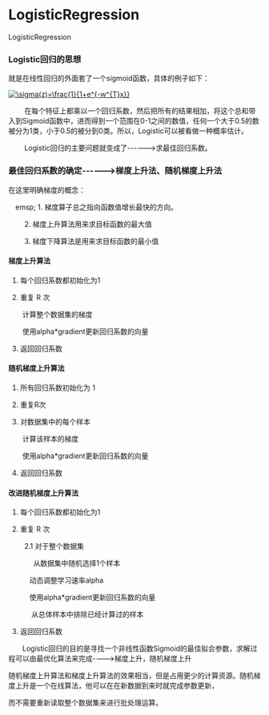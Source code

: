 # LogisticRegression
LogisticRegression

### Logistic回归的思想

就是在线性回归的外面套了一个sigmoid函数，具体的例子如下：</br>

<a href="http://www.codecogs.com/eqnedit.php?latex=\sigma(z)=\frac{1}{1&plus;e^{-w^{T}x}}" target="_blank"><img src="http://latex.codecogs.com/gif.latex?\sigma(z)=\frac{1}{1&plus;e^{-w^{T}x}}" title="\sigma(z)=\frac{1}{1+e^{-w^{T}x}}" /></a>

&emsp;&emsp; 在每个特征上都乘以一个回归系数，然后把所有的结果相加，将这个总和带入到Sigmoid函数中，进而得到一个范围在0-1之间的数值，任何一个大于0.5的数被分为1类，小于0.5的被分到0类。所以，Logistic可以被看做一种概率估计。

&emsp;&emsp; Logistic回归的主要问题就变成了------>求最佳回归系数。

### 最佳回归系数的确定------>梯度上升法、随机梯度上升法

在这里明确梯度的概念：

&emsp;emsp; 1. 梯度算子总之指向函数值增长最快的方向。

&emsp;&emsp; 2. 梯度上升算法用来求目标函数的最大值

&emsp;&emsp; 3. 梯度下降算法是用来求目标函数的最小值


#### 梯度上升算法

1. 每个回归系数都初始化为1

2. 重复 R 次  

 &emsp;&emsp;计算整个数据集的梯度  
 
 &emsp;&emsp;使用alpha\*gradient更新回归系数的向量
 
3. 返回回归系数

#### 随机梯度上升算法

1. 所有回归系数初始化为 1 

2. 重复R次

3. 对数据集中的每个样本

&emsp;&emsp;计算该样本的梯度

&emsp;&emsp;使用alpha\*gradient更新回归系数的向量

4. 返回回归系数 

#### 改进随机梯度上升算法

1. 每个回归系数都初始化为1

2. 重复 R 次  

 &emsp; &emsp;2.1 对于整个数据集
 
&emsp; &emsp; &emsp;从数据集中随机选择1个样本 
 
 &emsp;&emsp;&emsp;动态调整学习速率alpha
 
 &emsp;&emsp;&emsp;使用alpha\*gradient更新回归系数的向量
 
&emsp; &emsp;&emsp;从总体样本中排除已经计算过的样本
 
3. 返回回归系数

&emsp;&emsp;Logistic回归的目的是寻找一个非线性函数Sigmoid的最佳拟合参数，求解过程可以由最优化算法来完成---->梯度上升，随机梯度上升

随机梯度上升算法和梯度上升算法的效果相当，但是占用更少的计算资源。随机梯度上升是一个在线算法，他可以在在新数据到来时就完成参数更新，

而不需要重新读取整个数据集来进行批处理运算。


